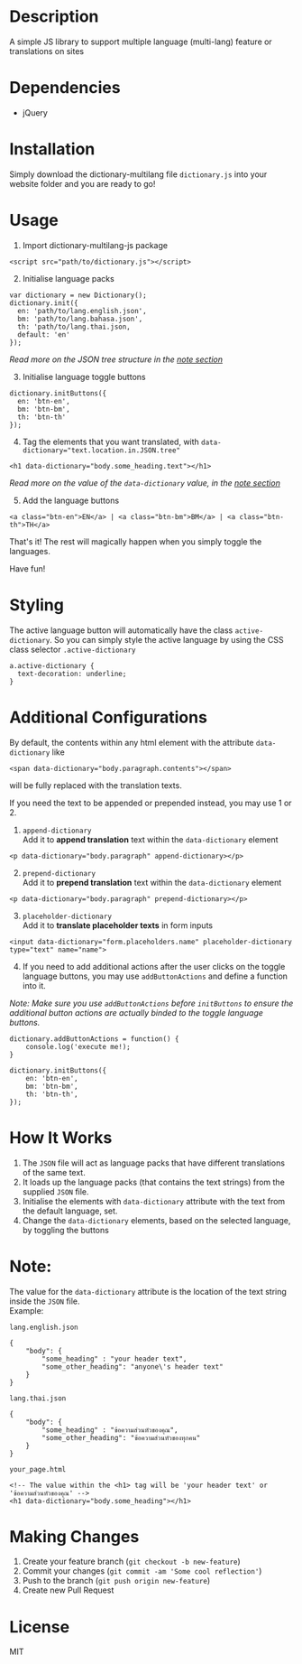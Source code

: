 # Description
A simple JS library to support multiple language (multi-lang) feature or translations on sites

# Dependencies
- jQuery

# Installation
Simply download the dictionary-multilang file `dictionary.js` into your website folder and you are ready to go!

# Usage
1) Import dictionary-multilang-js package
```
<script src="path/to/dictionary.js"></script>
```

2) Initialise language packs  
```
var dictionary = new Dictionary();
dictionary.init({
  en: 'path/to/lang.english.json',
  bm: 'path/to/lang.bahasa.json',
  th: 'path/to/lang.thai.json,
  default: 'en'
});
```
_Read more on the JSON tree structure in the [note section](https://github.com/zaimramlan/dictionary-multilang-js#note)_

3) Initialise language toggle buttons
```
dictionary.initButtons({
  en: 'btn-en',
  bm: 'btn-bm',
  th: 'btn-th'  
});
```

4) Tag the elements that you want translated, with `data-dictionary="text.location.in.JSON.tree"`  
```
<h1 data-dictionary="body.some_heading.text"></h1>
```
_Read more on the value of the `data-dictionary` value, in the [note section](https://github.com/zaimramlan/dictionary-multilang-js#note)_

5) Add the language buttons
```
<a class="btn-en">EN</a> | <a class="btn-bm">BM</a> | <a class="btn-th">TH</a>
```

That's it! The rest will magically happen when you simply toggle the languages.
  
Have fun!

# Styling
The active language button will automatically have the class `active-dictionary`. So you can simply style the active language by using the CSS class selector `.active-dictionary`
```
a.active-dictionary {
  text-decoration: underline;
}
```

# Additional Configurations
By default, the contents within any html element with the attribute `data-dictionary` like 
```
<span data-dictionary="body.paragraph.contents"></span>
```
will be fully replaced with the translation texts.  
  
If you need the text to be appended or prepended instead, you may use 1 or 2.  
   
1) `append-dictionary`  
Add it to **append translation** text within the `data-dictionary` element
```
<p data-dictionary="body.paragraph" append-dictionary></p>
```

2) `prepend-dictionary`  
Add it to **prepend translation** text within the `data-dictionary` element
```
<p data-dictionary="body.paragraph" prepend-dictionary></p>
```

3) `placeholder-dictionary`  
Add it to **translate placeholder texts** in form inputs
```
<input data-dictionary="form.placeholders.name" placeholder-dictionary type="text" name="name">
```

4) If you need to add additional actions after the user clicks on the toggle language buttons, you may use `addButtonActions` and define a function into it.

_Note: Make sure you use `addButtonActions` before `initButtons` to ensure the additional button actions are actually binded to the toggle language buttons._
```
dictionary.addButtonActions = function() {
	console.log('execute me!);
}

dictionary.initButtons({
	en: 'btn-en',
	bm: 'btn-bm',
	th: 'btn-th',	
});
```

# How It Works
1) The `JSON` file will act as language packs that have different translations of the same text.  
2) It loads up the language packs (that contains the text strings) from the supplied `JSON` file.  
3) Initialise the elements with `data-dictionary` attribute with the text from the default language, set.  
4) Change the `data-dictionary` elements, based on the selected language, by toggling the buttons  

# Note:
The value for the `data-dictionary` attribute is the location of the text string inside the `JSON` file.  
Example:  

`lang.english.json`
```
{
	"body": {
		"some_heading" : "your header text",
		"some_other_heading": "anyone\'s header text"
	}
}
```

`lang.thai.json`
```
{
	"body": {
		"some_heading" : "ข้อความส่วนหัวของคุณ",
		"some_other_heading": "ข้อความส่วนหัวของทุกคน"
	}
}
```

`your_page.html`
```
<!-- The value within the <h1> tag will be 'your header text' or 'ข้อความส่วนหัวของคุณ' -->
<h1 data-dictionary="body.some_heading"></h1>
```

# Making Changes
1. Create your feature branch (`git checkout -b new-feature`)  
2. Commit your changes (`git commit -am 'Some cool reflection'`)  
3. Push to the branch (`git push origin new-feature`)  
4. Create new Pull Request

# License
MIT
